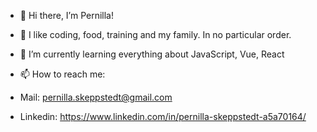 - 👋 Hi there, I’m Pernilla!

- 👀 I like coding, food, training and my family. In no particular order.
- 🌱 I’m currently learning everything about JavaScript, Vue, React
- 📫 How to reach me: 
- Mail: pernilla.skeppstedt@gmail.com 
- Linkedin: https://www.linkedin.com/in/pernilla-skeppstedt-a5a70164/

<!---
Pernilla-tech/Pernilla-tech is a ✨ special ✨ repository because its `README.md` (this file) appears on your GitHub profile.
You can click the Preview link to take a look at your changes.
--->
